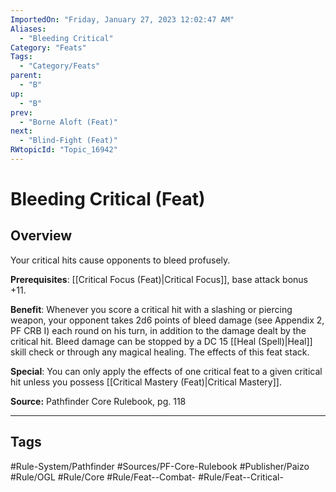 ```yaml
---
ImportedOn: "Friday, January 27, 2023 12:02:47 AM"
Aliases:
  - "Bleeding Critical"
Category: "Feats"
Tags:
  - "Category/Feats"
parent:
  - "B"
up:
  - "B"
prev:
  - "Borne Aloft (Feat)"
next:
  - "Blind-Fight (Feat)"
RWtopicId: "Topic_16942"
---
```

# Bleeding Critical (Feat)
## Overview
Your critical hits cause opponents to bleed profusely.

**Prerequisites**: [[Critical Focus (Feat)|Critical Focus]], base attack bonus +11.

**Benefit**: Whenever you score a critical hit with a slashing or piercing weapon, your opponent takes 2d6 points of bleed damage (see Appendix 2, PF CRB I) each round on his turn, in addition to the damage dealt by the critical hit. Bleed damage can be stopped by a DC 15 [[Heal (Spell)|Heal]] skill check or through any magical healing. The effects of this feat stack.

**Special**: You can only apply the effects of one critical feat to a given critical hit unless you possess [[Critical Mastery (Feat)|Critical Mastery]].

**Source:** Pathfinder Core Rulebook, pg. 118


---
## Tags
#Rule-System/Pathfinder #Sources/PF-Core-Rulebook #Publisher/Paizo #Rule/OGL #Rule/Core #Rule/Feat--Combat- #Rule/Feat--Critical-

